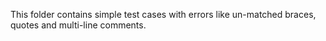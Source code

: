 This folder contains simple test cases with errors like un-matched braces, quotes and multi-line comments. 
